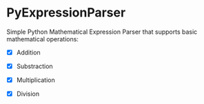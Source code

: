 # PyExpressionParser

Simple Python Mathematical Expression Parser that supports basic
mathematical operations:

- [x] Addition
- [x] Substraction
- [x] Multiplication
- [x] Division

